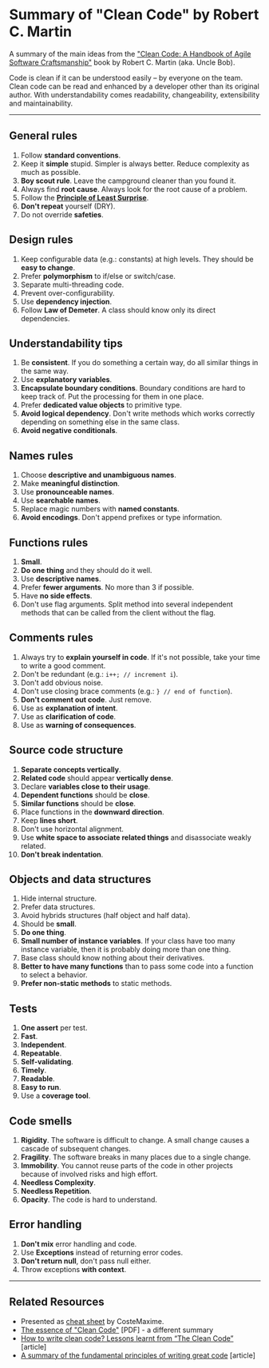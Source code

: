 # Summary of "Clean Code" by Robert C. Martin

A summary of the main ideas from the ["Clean Code: A Handbook of Agile Software Craftsmanship"](https://www.amazon.com/Clean-Code-Handbook-Software-Craftsmanship/dp/0132350882) book by Robert C. Martin (aka. Uncle Bob).

Code is clean if it can be understood easily – by everyone on the team. Clean code can be read and enhanced by a developer other than its original author. With understandability comes readability, changeability, extensibility and maintainability.

---

## General rules

1. Follow **standard conventions**.
2. Keep it **simple** stupid. Simpler is always better. Reduce complexity as much as possible.
3. **Boy scout rule**. Leave the campground cleaner than you found it.
4. Always find **root cause**. Always look for the root cause of a problem.
5. Follow the [**Principle of Least Surprise**](http://en.wikipedia.org/wiki/Principle_of_least_astonishment).
6. **Don't repeat** yourself (DRY).
7. Do not override **safeties**.

## Design rules

1. Keep configurable data (e.g.: constants) at high levels. They should be **easy to change**.
2. Prefer **polymorphism** to if/else or switch/case.
3. Separate multi-threading code.
4. Prevent over-configurability.
5. Use **dependency injection**.
6. Follow **Law of Demeter**. A class should know only its direct dependencies.

## Understandability tips

1. Be **consistent**. If you do something a certain way, do all similar things in the same way.
2. Use **explanatory variables**.
3. **Encapsulate boundary conditions**. Boundary conditions are hard to keep track of. Put the processing for them in one place.
4. Prefer **dedicated value objects** to primitive type.
5. **Avoid logical dependency**. Don't write methods which works correctly depending on something else in the same class.
6. **Avoid negative conditionals**.

## Names rules

1. Choose **descriptive and unambiguous names**.
2. Make **meaningful distinction**.
3. Use **pronounceable names**.
4. Use **searchable names**.
5. Replace magic numbers with **named constants**.
6. **Avoid encodings**. Don't append prefixes or type information.

## Functions rules

1. **Small**.
2. **Do one thing** and they should do it well.
3. Use **descriptive names**.
4. Prefer **fewer arguments**. No more than 3 if possible.
5. Have **no side effects**.
6. Don't use flag arguments. Split method into several independent methods that can be called from the client without the flag.

## Comments rules

1. Always try to **explain yourself in code**. If it's not possible, take your time to write a good comment.
2. Don't be redundant (e.g.: `i++; // increment i`).
3. Don't add obvious noise.
4. Don't use closing brace comments (e.g.: `} // end of function`).
5. **Don't comment out code**. Just remove.
6. Use as **explanation of intent**.
7. Use as **clarification of code**.
8. Use as **warning of consequences**.

## Source code structure

1. **Separate concepts vertically**.
2. **Related code** should appear **vertically dense**.
3. Declare **variables close to their usage**.
4. **Dependent functions** should be **close**.
5. **Similar functions** should be **close**.
6. Place functions in the **downward direction**.
7. Keep **lines short**.
8. Don't use horizontal alignment.
9. Use **white space to associate related things** and disassociate weakly related.
10. **Don't break indentation**.

## Objects and data structures

1. Hide internal structure.
2. Prefer data structures.
3. Avoid hybrids structures (half object and half data).
4. Should be **small**.
5. **Do one thing**.
6. **Small number of instance variables**. If your class have too many instance variable, then it is probably doing more than one thing.
7. Base class should know nothing about their derivatives.
8. **Better to have many functions** than to pass some code into a function to select a behavior.
9. **Prefer non-static methods** to static methods.

## Tests

1. **One assert** per test.
2. **Fast**.
3. **Independent**.
4. **Repeatable**.
5. **Self-validating**.
6. **Timely**.
7. **Readable**.
8. **Easy to run**.
9. Use a **coverage tool**.

## Code smells

1. **Rigidity**. The software is difficult to change. A small change causes a cascade of subsequent changes.
2. **Fragility**. The software breaks in many places due to a single change.
3. **Immobility**. You cannot reuse parts of the code in other projects because of involved risks and high effort.
4. **Needless Complexity**.
5. **Needless Repetition**.
6. **Opacity**. The code is hard to understand.

## Error handling

1. **Don't mix** error handling and code.
2. Use **Exceptions** instead of returning error codes.
3. **Don't return null**, don't pass null either.
4. Throw exceptions **with context**.

---

## Related Resources

- Presented as [cheat sheet](https://cheatography.com/costemaxime/cheat-sheets/summary-of-clean-code-by-robert-c-martin/) by CosteMaxime.
- [The essence of "Clean Code"](http://www.inf.fu-berlin.de/inst/ag-se/teaching/K-CCD-2014/Clean-Code-summary.pdf) [PDF] - a different summary
- [How to write clean code? Lessons learnt from “The Clean Code”](https://medium.com/mindorks/how-to-write-clean-code-lessons-learnt-from-the-clean-code-robert-c-martin-9ffc7aef870c) [article]
- [A summary of the fundamental principles of writing great code](https://blog.gojekengineering.com/the-basics-of-writing-clean-code-39ed770b626d) [article]
